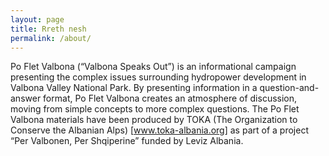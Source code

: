 ```yaml
---
layout: page
title: Rreth nesh
permalink: /about/
---
```


Po Flet Valbona (“Valbona Speaks Out”) is an informational campaign presenting the complex issues surrounding hydropower development in Valbona Valley National Park.  By presenting information in a question-and-answer format, Po Flet Valbona creates an atmosphere of discussion, moving from simple concepts to more complex questions.  The Po Flet Valbona materials have been produced by TOKA (The Organization to Conserve the Albanian Alps) [www.toka-albania.org] as part of a project “Per Valbonen, Per Shqiperine” funded by Leviz Albania.
